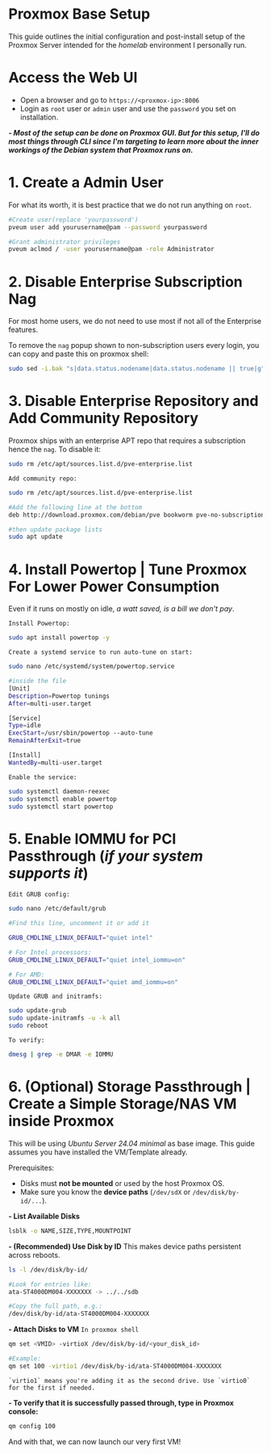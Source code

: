 # Proxmox Base Setup 

This guide outlines the initial configuration and post-install setup of the Proxmox Server intended for the *homelab* environment I personally run. 

# Access the Web UI

- Open a browser and go to `https://<proxmox-ip>:8006`
- Login as `root` user or `admin` user and use the `password` you set on installation.

***- Most of the setup can be done on Proxmox GUI. But for this setup, I'll do most things through CLI since I'm targeting to learn more about the inner workings of the Debian system that Proxmox runs on.*** 

# 1. Create a Admin User

For what its worth, it is best practice that we do not run anything on `root`. 

```bash
#Create user(replace 'yourpassword')
pveum user add yourusername@pam --password yourpassword

#Grant administrator privileges
pveum aclmod / -user yourusername@pam -role Administrator
```

# 2. Disable Enterprise Subscription Nag

For most home users, we do not need to use most if not all of the Enterprise features. 

To remove the `nag` popup shown to non-subscription users every login, you can copy and paste this on proxmox shell:

```bash
sudo sed -i.bak "s|data.status.nodename|data.status.nodename || true|g" /usr/share/javascript/proxmox-widget-toolkit/proxmoxlib.js
```


# 3. Disable Enterprise Repository and Add Community Repository

Proxmox ships with an enterprise APT repo that requires a subscription hence the `nag`. To disable it:
```bash
sudo rm /etc/apt/sources.list.d/pve-enterprise.list
```

`Add community repo:`
```bash
sudo rm /etc/apt/sources.list.d/pve-enterprise.list

#Add the following line at the bottom 
deb http://download.proxmox.com/debian/pve bookworm pve-no-subscription

#then update package lists
sudo apt update
```

# 4. Install Powertop | Tune Proxmox For Lower Power Consumption 

Even if it runs on mostly on idle, *a watt saved, is a bill we don't pay*. 

`Install Powertop:`
```bash
sudo apt install powertop -y

```

`Create a systemd service to run auto-tune on start:`
```bash
sudo nano /etc/systemd/system/powertop.service

#inside the file
[Unit]
Description=Powertop tunings
After=multi-user.target

[Service]
Type=idle
ExecStart=/usr/sbin/powertop --auto-tune
RemainAfterExit=true

[Install]
WantedBy=multi-user.target
```

`Enable the service:`
```bash
sudo systemctl daemon-reexec
sudo systemctl enable powertop
sudo systemctl start powertop
```


# 5. Enable IOMMU for PCI Passthrough (*if your system supports it*)

`Edit GRUB config:`
```bash
sudo nano /etc/default/grub

#Find this line, uncomment it or add it

GRUB_CMDLINE_LINUX_DEFAULT="quiet intel"

# For Intel processors:
GRUB_CMDLINE_LINUX_DEFAULT="quiet intel_iommu=on"

# For AMD:
GRUB_CMDLINE_LINUX_DEFAULT="quiet amd_iommu=on"
```

`Update GRUB and initramfs:`
```bash
sudo update-grub
sudo update-initramfs -u -k all
sudo reboot
```

`To verify:`
```bash
dmesg | grep -e DMAR -e IOMMU
```


# 6. (Optional) Storage Passthrough | Create a Simple Storage/NAS VM inside Proxmox

This will be using *Ubuntu Server 24.04* *minimal* as base image. This guide assumes you have installed the VM/Template already. 

Prerequisites:
- Disks must **not be mounted** or used by the host Proxmox OS.
- Make sure you know the **device paths** (`/dev/sdX` or `/dev/disk/by-id/...`).

**- List Available Disks**
```bash
lsblk -o NAME,SIZE,TYPE,MOUNTPOINT
```

**- (Recommended) Use Disk by ID**
This makes device paths persistent across reboots.
```bash
ls -l /dev/disk/by-id/

#Look for entries like: 
ata-ST4000DM004-XXXXXXX -> ../../sdb

#Copy the full path, e.g.:
/dev/disk/by-id/ata-ST4000DM004-XXXXXXX
```

**- Attach Disks to VM**
`In proxmox shell`
```bash
qm set <VMID> -virtioX /dev/disk/by-id/<your_disk_id>

#Example: 
qm set 100 -virtio1 /dev/disk/by-id/ata-ST4000DM004-XXXXXXX
```
	`virtio1` means you're adding it as the second drive. Use `virtio0` for the first if needed.

**- To verify that it is successfully passed through, type in Proxmox console:**
```bash
qm config 100
```

And with that, we can now launch our  very first VM!
